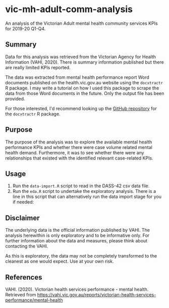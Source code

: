 
# vic-mh-adult-comm-analysis

An analysis of the Victorian Adult mental health community services KPIs for 2019-20 Q1-Q4.

## Summary

Data for this analysis was retrieved from the Victorian Agency for Health Information (VAHI, 2020). There is summary information published but there are really limited KPIs reported.

The data was extracted from mental health performance report Word documents published on the health.vic.gov.au website using the `docxtractr` R package. I may write a tutorial on how I used this package to scrape the data from those Word documents in the future. Only the output file has been provided. 

For those interested, I'd recommend looking up the [GitHub repository](https://github.com/hrbrmstr/docxtractr) for the `docxtractr` R package.

## Purpose

The purpose of the analysis was to explore the available mental health performance KPIs and whether there were case volume related mental health demand. Furthermore, it was to see whether there were any relationships that existed with the identified relevant case-related KPIs.

## Usage

1. Run the `data-import.R` script to read in the DASS-42 csv data file.
2. Run the `eda.R` script to undertake the exploratory analysis. There is a line in this script that can alternatively run the data import stage for you if needed:

## Disclaimer

The underlying data is the official information published by VAHI. The analysis herewithin is only exploratory and to be informative only. For further information about the data and measures, please think about contacting the VAHI.

As this is exploratory, the data may not be completely transformed to the cleanest as one would expect. Use at your own risk.

## References

VAHI. (2020). Victorian health services performance - mental health. Retrieved from https://vahi.vic.gov.au/reports/victorian-health-services-performance/mental-health